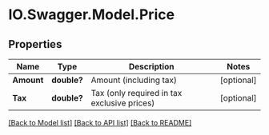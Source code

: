 # IO.Swagger.Model.Price
## Properties

Name | Type | Description | Notes
------------ | ------------- | ------------- | -------------
**Amount** | **double?** | Amount (including tax) | [optional] 
**Tax** | **double?** | Tax (only required in tax exclusive prices) | [optional] 

[[Back to Model list]](../README.md#documentation-for-models) [[Back to API list]](../README.md#documentation-for-api-endpoints) [[Back to README]](../README.md)

